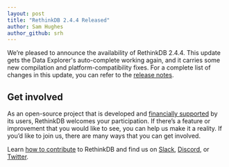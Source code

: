 ```yaml
---
layout: post
title: "RethinkDB 2.4.4 Released"
author: Sam Hughes
author_github: srh
---
```


We’re pleased to announce the availability of RethinkDB 2.4.4.  This
update gets the Data Explorer's auto-complete working again, and it
carries some new compilation and platform-compatibility fixes.  For a
complete list of changes in this update, you can refer to the [release
notes](https://github.com/rethinkdb/rethinkdb/blob/v2.4.x/NOTES.md).

## Get involved

As an open-source project that is developed and [financially supported](https://funding.communitybridge.org/projects/rethinkdb) by its users, RethinkDB welcomes your participation. If there’s a feature or improvement that you would like to see, you can help us make it a reality. If you’d like to join us, there are many ways that you can get involved.

Learn [how to contribute](/contribute) to RethinkDB and find us on [Slack](http://slack.rethinkdb.com/), [Discord](http://discord.rethinkdb.com/), or [Twitter](https://twitter.com/rethinkdb).
